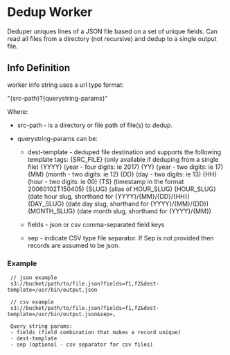 # Dedup Worker

Deduper uniques lines of a JSON file based on a set of unique fields. Can read all files from a directory (not recursive)
and dedup to a single output file.

## Info Definition
worker info string uses a url type format:

"{src-path}?{querystring-params}"

Where:
  * src-path - is a directory or file path of file(s) to dedup.
  
  * querystring-params can be:
    - dest-template - deduped file destination and supports the following template tags:
        {SRC_FILE} (only available if deduping from a single file)
        {YYYY} (year - four digits: ie 2017)
        {YY}   (year - two digits: ie 17)
        {MM}   (month - two digits: ie 12)
        {DD}   (day - two digits: ie 13)
        {HH}   (hour - two digits: ie 00)
        {TS}   (timestamp in the format 20060102T150405)
        {SLUG} (alias of HOUR_SLUG)
        {HOUR_SLUG} (date hour slug, shorthand for {YYYY}/{MM}/{DD}/{HH})
        {DAY_SLUG} (date day slug, shorthand for {YYYY}/{MM}/{DD})
        {MONTH_SLUG} (date month slug, shorthand for {YYYY}/{MM})
        
    - fields - json or csv comma-separated field keys
    - sep - indicate CSV type file separator. If Sep is not provided then records are assumed to be json.


### Example

``` golang
 // json example
 s3://bucket/path/to/file.json?fields=f1,f2&dest-template=/usr/bin/output.json

 // csv example
 s3://bucket/path/to/file.json?fields=f1,f2&dest-template=/usr/bin/output.json&sep=,
 
 Query string params:
 - fields (field combination that makes a record unique)
 - dest-template
 - sep (optional - csv separator for csv files) 
```
